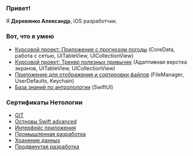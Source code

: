 ### Привет!

Я **Деревянко Александр**, iOS разработчик.

### Вот, что я умею

- [Курсовой проект: Приложение с прогнозом погоды](https://github.com/AlexandrDerevyanko/Weather-App) (CoreData, работа с сетью, UITableView, UICollectionView)
- [Курсовой проект: Трекер полезных привычек](https://github.com/AlexandrDerevyanko/My-Habits) (Адаптивная верстка экранов, UITableView, UICollectionView)
- [Приложение для отображения и сортировки файлов](https://github.com/AlexandrDerevyanko/IOSDT-FileManager) (FileManager, UserDefaults, Keychain)
- [База знаний по антропологии](https://github.com/AlexandrDerevyanko/SwiftUIHomework) (SwiftUI)

### Сертификаты Нетологии

- [GIT]()
- [Остновы Swift advanced]()
- [Интерфейс приложения]()
- [Промышленная разработка]()
- [Хранение данных]()
- [Продвинутая разработка]()